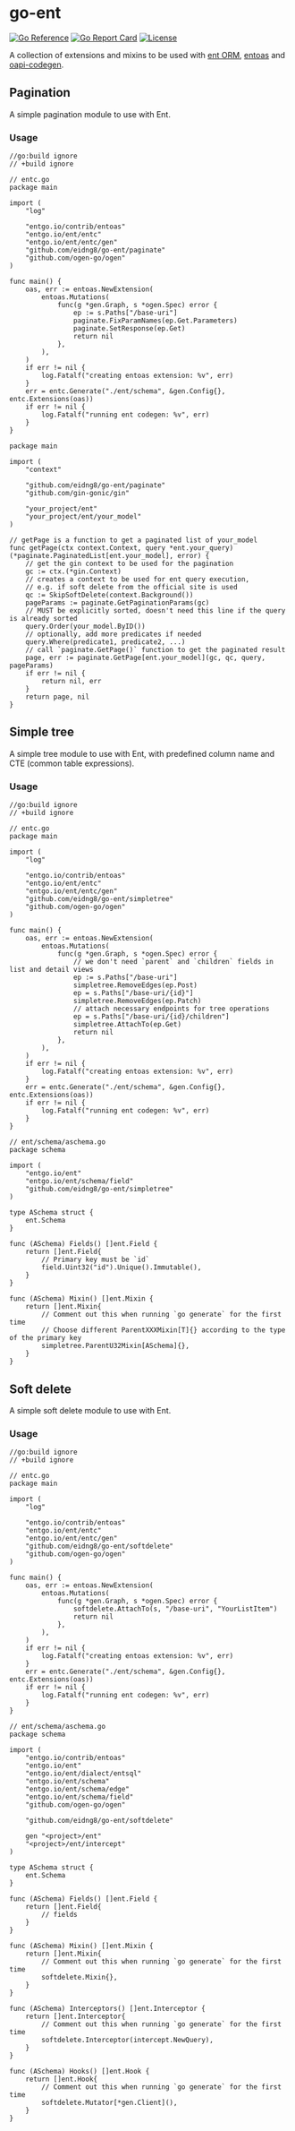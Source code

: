 # go-ent

[![Go Reference](https://pkg.go.dev/badge/github.com/eidng8/go-ent.svg)](https://pkg.go.dev/github.com/eidng8/go-ent)
[![Go Report Card](https://goreportcard.com/badge/github.com/eidng8/go-ent)](https://goreportcard.com/report/github.com/eidng8/go-ent)
[![License](https://img.shields.io/github/license/eidng8/go-ent)](https://github.com/eidng8/go-ent?tab=MIT-1-ov-file#)

A collection of extensions and mixins to be used with [ent ORM](https://entgo.io), [entoas](https://pkg.go.dev/entgo.io/contrib/entoas)
and [oapi-codegen](https://pkg.go.dev/github.com/oapi-codegen/oapi-codegen/v2).

## Pagination

A simple pagination module to use with Ent.

### Usage

```golang
//go:build ignore
// +build ignore

// entc.go
package main

import (
    "log"

    "entgo.io/contrib/entoas"
    "entgo.io/ent/entc"
    "entgo.io/ent/entc/gen"
    "github.com/eidng8/go-ent/paginate"
    "github.com/ogen-go/ogen"
)

func main() {
    oas, err := entoas.NewExtension(
        entoas.Mutations(
            func(g *gen.Graph, s *ogen.Spec) error {
                ep := s.Paths["/base-uri"]
                paginate.FixParamNames(ep.Get.Parameters)
                paginate.SetResponse(ep.Get)
                return nil
            },
        ),
    )
    if err != nil {
        log.Fatalf("creating entoas extension: %v", err)
    }
    err = entc.Generate("./ent/schema", &gen.Config{}, entc.Extensions(oas))
    if err != nil {
        log.Fatalf("running ent codegen: %v", err)
    }
}
```

```golang
package main

import (
    "context"

    "github.com/eidng8/go-ent/paginate"
    "github.com/gin-gonic/gin"

    "your_project/ent"
    "your_project/ent/your_model"
)

// getPage is a function to get a paginated list of your_model
func getPage(ctx context.Context, query *ent.your_query) (*paginate.PaginatedList[ent.your_model], error) { 
    // get the gin context to be used for the pagination
    gc := ctx.(*gin.Context)
    // creates a context to be used for ent query execution, 
    // e.g. if soft delete from the official site is used
    qc := SkipSoftDelete(context.Background())
    pageParams := paginate.GetPaginationParams(gc)
    // MUST be explicitly sorted, doesn't need this line if the query is already sorted
    query.Order(your_model.ByID())
    // optionally, add more predicates if needed
    query.Where(predicate1, predicate2, ...)
    // call `paginate.GetPage()` function to get the paginated result
    page, err := paginate.GetPage[ent.your_model](gc, qc, query, pageParams)
    if err != nil {
        return nil, err
    }
    return page, nil
}
```


## Simple tree

A simple tree module to use with Ent, with predefined column name and CTE (common table expressions).

### Usage

```golang
//go:build ignore
// +build ignore

// entc.go
package main

import (
    "log"

    "entgo.io/contrib/entoas"
    "entgo.io/ent/entc"
    "entgo.io/ent/entc/gen"
    "github.com/eidng8/go-ent/simpletree"
    "github.com/ogen-go/ogen"
)

func main() {
    oas, err := entoas.NewExtension(
        entoas.Mutations(
            func(g *gen.Graph, s *ogen.Spec) error {
                // we don't need `parent` and `children` fields in list and detail views
                ep := s.Paths["/base-uri"]
                simpletree.RemoveEdges(ep.Post)
                ep = s.Paths["/base-uri/{id}"]
                simpletree.RemoveEdges(ep.Patch)
                // attach necessary endpoints for tree operations
                ep = s.Paths["/base-uri/{id}/children"]
                simpletree.AttachTo(ep.Get)
                return nil
            },
        ),
    )
    if err != nil {
        log.Fatalf("creating entoas extension: %v", err)
    }
    err = entc.Generate("./ent/schema", &gen.Config{}, entc.Extensions(oas))
    if err != nil {
        log.Fatalf("running ent codegen: %v", err)
    }
}
```

```golang
// ent/schema/aschema.go
package schema

import (
    "entgo.io/ent"
    "entgo.io/ent/schema/field"
    "github.com/eidng8/go-ent/simpletree"
)

type ASchema struct {
    ent.Schema
}

func (ASchema) Fields() []ent.Field {
    return []ent.Field{
        // Primary key must be `id`
        field.Uint32("id").Unique().Immutable(),
    }
}

func (ASchema) Mixin() []ent.Mixin {
    return []ent.Mixin{
        // Comment out this when running `go generate` for the first time
        // Choose different ParentXXXMixin[T]{} according to the type of the primary key
        simpletree.ParentU32Mixin[ASchema]{},
    }
}
```


## Soft delete

A simple soft delete module to use with Ent.

### Usage

```golang
//go:build ignore
// +build ignore

// entc.go
package main

import (
    "log"

    "entgo.io/contrib/entoas"
    "entgo.io/ent/entc"
    "entgo.io/ent/entc/gen"
    "github.com/eidng8/go-ent/softdelete"
    "github.com/ogen-go/ogen"
)

func main() {
    oas, err := entoas.NewExtension(
        entoas.Mutations(
            func(g *gen.Graph, s *ogen.Spec) error {
                softdelete.AttachTo(s, "/base-uri", "YourListItem")
                return nil
            },
        ),
    )
    if err != nil {
        log.Fatalf("creating entoas extension: %v", err)
    }
    err = entc.Generate("./ent/schema", &gen.Config{}, entc.Extensions(oas))
    if err != nil {
        log.Fatalf("running ent codegen: %v", err)
    }
}
```

```golang
// ent/schema/aschema.go
package schema

import (
    "entgo.io/contrib/entoas"
    "entgo.io/ent"
    "entgo.io/ent/dialect/entsql"
    "entgo.io/ent/schema"
    "entgo.io/ent/schema/edge"
    "entgo.io/ent/schema/field"
    "github.com/ogen-go/ogen"

    "github.com/eidng8/go-ent/softdelete"
    
    gen "<project>/ent"
    "<project>/ent/intercept"
)

type ASchema struct {
    ent.Schema
}

func (ASchema) Fields() []ent.Field {
    return []ent.Field{
        // fields
    }
}

func (ASchema) Mixin() []ent.Mixin {
    return []ent.Mixin{
        // Comment out this when running `go generate` for the first time
        softdelete.Mixin{},
    }
}

func (ASchema) Interceptors() []ent.Interceptor {
    return []ent.Interceptor{
        // Comment out this when running `go generate` for the first time
        softdelete.Interceptor(intercept.NewQuery),
    }
}

func (ASchema) Hooks() []ent.Hook {
    return []ent.Hook{
        // Comment out this when running `go generate` for the first time
        softdelete.Mutator[*gen.Client](),
    }
}
```
